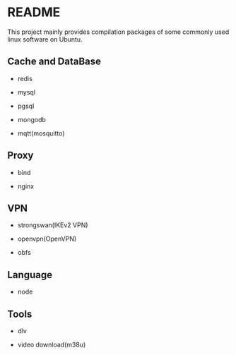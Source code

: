 # README

This project mainly provides compilation packages of some commonly used linux software on Ubuntu.

## Cache and DataBase

- redis

- mysql

- pgsql

- mongodb 

- mqtt(mosquitto)


## Proxy

- bind 

- nginx

## VPN

- strongswan(IKEv2 VPN)

- openvpn(OpenVPN)

- obfs

## Language

- node

## Tools

- dlv

- video download(m38u)

